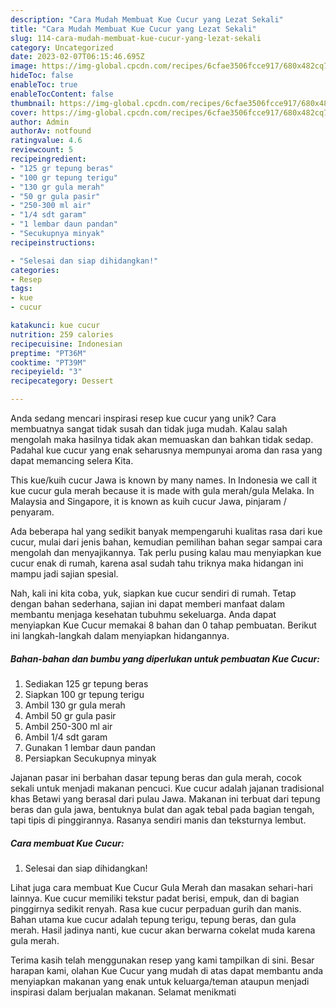 ```yaml
---
description: "Cara Mudah Membuat Kue Cucur yang Lezat Sekali"
title: "Cara Mudah Membuat Kue Cucur yang Lezat Sekali"
slug: 114-cara-mudah-membuat-kue-cucur-yang-lezat-sekali
category: Uncategorized
date: 2023-02-07T06:15:46.695Z
image: https://img-global.cpcdn.com/recipes/6cfae3506fcce917/680x482cq70/kue-cucur-foto-resep-utama.jpg
hideToc: false
enableToc: true
enableTocContent: false
thumbnail: https://img-global.cpcdn.com/recipes/6cfae3506fcce917/680x482cq70/kue-cucur-foto-resep-utama.jpg
cover: https://img-global.cpcdn.com/recipes/6cfae3506fcce917/680x482cq70/kue-cucur-foto-resep-utama.jpg
author: Admin
authorAv: notfound
ratingvalue: 4.6
reviewcount: 5
recipeingredient:
- "125 gr tepung beras"
- "100 gr tepung terigu"
- "130 gr gula merah"
- "50 gr gula pasir"
- "250-300 ml air"
- "1/4 sdt garam"
- "1 lembar daun pandan"
- "Secukupnya minyak"
recipeinstructions:

- "Selesai dan siap dihidangkan!"
categories:
- Resep
tags:
- kue
- cucur

katakunci: kue cucur 
nutrition: 259 calories
recipecuisine: Indonesian
preptime: "PT36M"
cooktime: "PT39M"
recipeyield: "3"
recipecategory: Dessert

---
```





Anda sedang mencari inspirasi resep kue cucur yang unik? Cara membuatnya sangat tidak susah dan tidak juga mudah. Kalau salah mengolah maka hasilnya tidak akan memuaskan dan bahkan tidak sedap. Padahal kue cucur yang enak seharusnya mempunyai aroma dan rasa yang dapat memancing selera Kita.





This kue/kuih cucur Jawa is known by many names. In Indonesia we call it kue cucur gula merah because it is made with gula merah/gula Melaka. In Malaysia and Singapore, it is known as kuih cucur Jawa, pinjaram / penyaram.

Ada beberapa hal yang sedikit banyak mempengaruhi kualitas rasa dari kue cucur, mulai dari jenis bahan, kemudian pemilihan bahan segar sampai cara mengolah dan menyajikannya. Tak perlu pusing kalau mau menyiapkan kue cucur enak di rumah, karena asal sudah tahu triknya maka hidangan ini mampu jadi sajian spesial.






Nah, kali ini kita coba, yuk, siapkan kue cucur sendiri di rumah. Tetap dengan bahan sederhana, sajian ini dapat memberi manfaat dalam membantu menjaga kesehatan tubuhmu sekeluarga. Anda dapat menyiapkan Kue Cucur memakai 8 bahan dan 0 tahap pembuatan. Berikut ini langkah-langkah dalam menyiapkan hidangannya.

<!--inarticleads1-->

##### Bahan-bahan dan bumbu yang diperlukan untuk pembuatan Kue Cucur:

1. Sediakan 125 gr tepung beras
1. Siapkan 100 gr tepung terigu
1. Ambil 130 gr gula merah
1. Ambil 50 gr gula pasir
1. Ambil 250-300 ml air
1. Ambil 1/4 sdt garam
1. Gunakan 1 lembar daun pandan
1. Persiapkan Secukupnya minyak


Jajanan pasar ini berbahan dasar tepung beras dan gula merah, cocok sekali untuk menjadi makanan pencuci. Kue cucur adalah jajanan tradisional khas Betawi yang berasal dari pulau Jawa. Makanan ini terbuat dari tepung beras dan gula jawa, bentuknya bulat dan agak tebal pada bagian tengah, tapi tipis di pinggirannya. Rasanya sendiri manis dan teksturnya lembut. 

<!--inarticleads2-->

##### Cara membuat Kue Cucur:


1. Selesai dan siap dihidangkan!

Lihat juga cara membuat Kue Cucur Gula Merah dan masakan sehari-hari lainnya. Kue cucur memiliki tekstur padat berisi, empuk, dan di bagian pinggirnya sedikit renyah. Rasa kue cucur perpaduan gurih dan manis. Bahan utama kue cucur adalah tepung terigu, tepung beras, dan gula merah. Hasil jadinya nanti, kue cucur akan berwarna cokelat muda karena gula merah. 

Terima kasih telah menggunakan resep yang kami tampilkan di sini. Besar harapan kami, olahan Kue Cucur yang mudah di atas dapat membantu anda menyiapkan makanan yang enak untuk keluarga/teman ataupun menjadi inspirasi dalam berjualan makanan. Selamat menikmati
